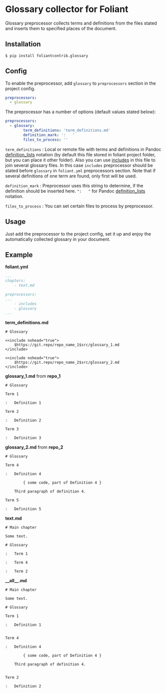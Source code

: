 # Glossary collector for Foliant

Glossary preprocessor collects terms and definitions from the files stated and inserts them to specified places of the document.


## Installation

```shell
$ pip install foliantcontrib.glossary
```


## Config

To enable the preprocessor, add `glossary` to `preprocessors` section in the project config.

```yaml
preprocessors:
  - glossary
```

The preprocessor has a number of options (default values stated below):

```yaml
preprocessors:
  - glossary:
        term_definitions: 'term_definitions.md'
        definition_mark: ':   '
        files_to_process: ''
```

`term_definitions`
:   Local or remote file with terms and definitions in Pandoc [definition_lists](https://pandoc.org/MANUAL.html#definition-lists) notation (by default this file stored in foliant project folder, but you can place it other folder). Also you can use [includes](https://foliant-docs.github.io/docs/preprocessors/includes/) in this file to join several glossary files. In this case `includes` preprocessor should be stated before `glossary` in `foliant.yml` preprocessors section. Note that if several definitions of one term are found, only first will be used.

`definition_mark`
:   Preprocessor uses this string to determine, if the definition should be inserted here. `":   "` for Pandoc [definition_lists](https://pandoc.org/MANUAL.html#definition-lists) notation.

`files_to_process`
:   You can set certain files to process by preprocessor.


## Usage

Just add the preprocessor to the project config, set it up and enjoy the automatically collected glossary in your document.


## Example

**foliant.yml**

```yaml
...
chapters:
    - text.md

preprocessors:
...
    - includes
    - glossary
...
```

**term_definitions.md**

```
# Glossary

<<include nohead="true">
    $https://git.repo/repo_name_1$src/glossary_1.md
</include>

<<include nohead="true">
    $https://git.repo/repo_name_2$src/glossary_2.md
</include>
```

**glossary_1.md** from **repo_1**

```
# Glossary

Term 1

:   Definition 1

Term 2

:   Definition 2

Term 3

:   Definition 3

```

**glossary_2.md** from **repo_2**

```
# Glossary

Term 4

:   Definition 4

        { some code, part of Definition 4 }

    Third paragraph of definition 4.

Term 5

:   Definition 5

```

**text.md**

```
# Main chapter

Some text.

# Glossary

:   Term 1

:   Term 4

:   Term 2

```

**\_\_all\_\_.md**

```
# Main chapter

Some text.

# Glossary

Term 1

:   Definition 1


Term 4

:   Definition 4

        { some code, part of Definition 4 }

    Third paragraph of definition 4.


Term 2

:   Definition 2

```
